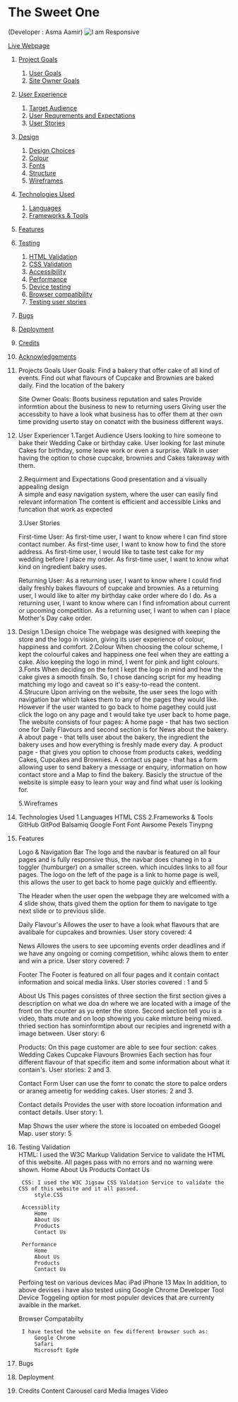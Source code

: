 # The Sweet One 
(Developer : Asma Aamir)
![I am Responsive](doc/resonsive-screen.png)

[Live Webpage](https://asmaaaamir.github.io/CT_PP1_TSO/)


1. [Project Goals](#proj)
    1. [User Goals](#user-goals)
    2. [Site Owner Goals](#site-owner-goals)
2. [User Experience](#user-experience)
    1. [Target Audience](#target-audience)
    2. [User Requrements and Expectations](#user-requrements-and-expectations)
    3. [User Stories](#user-stories)
3. [Design](#design)
    1. [Design Choices](#design-choices)
    2. [Colour](#colours)
    3. [Fonts](#fonts)
    4. [Structure](#structure)
    5. [Wireframes](#wireframes)
4. [Technologies Used](#technologies-used)
    1. [Languages](#languages)
    2. [Frameworks & Tools](#frameworks-&-tools)
5. [Features](#features)
6. [Testing](#validation)
    1. [HTML Validation](#HTML-validation)
    2. [CSS Validation](#CSS-validation)
    3. [Accessibility](#accessibility)
    4. [Performance](#performance)
    5. [Device testing](#performing-tests-on-various-devices)
    6. [Browser compatibility](#browser-compatability)
    7. [Testing user stories](#testing-user-stories)
8. [Bugs](#Bugs)
9. [Deployment](#deployment)
10. [Credits](#credits)
11. [Acknowledgements](#acknowledgements)

1. Projects Goals
    User Goals:
        Find a bakery that offer cake of all kind of events. 
        Find out what flavours of Cupcake and Brownies are baked daily.
        Find the location of the bakery

    Site Owner Goals:
        Boots business reputation and sales
        Provide informtion about the business to new to returning users 
        Giving user the accessbity to have a look what business has to offer them at ther own time 
        providng userto stay on conatct with the business different ways.

2. User Experiencer
    1.Target Audience
        Users looking to hire someone to bake their Wedding Cake or birthday cake.
        User looking for last minute Cakes for birthday, some leave work or even a surprise.
        Walk in user having the option to chose cupcake, brownies and Cakes takeaway with them. 

    2.Requirment and Expectations
        Good presentation and a visually appealing design   
        A simple and easy navigation system, where the user can easily find relevant information
        The content is efficient and accessible 
        Links and funcation that work as expected 

    3.User Stories 

    First-time User:
        As first-time user, I want to know where I can find store contact number.
        As first-time user, I want to know how to find the store address.
        As first-time user, I would like to taste test cake for my wedding before I place my order. 
        As first-time user, I want to know what kind on ingredient bakry uses.

    Returning User:
        As a returning user, I want to know where I could find daily freshly bakes flavours of cupcake and brownies. 
        As a returning user, I would like to alter my birthday cake order where do I do. 
        As a returning user, I want to know where can I find infromation about current or upcoming competition.
        As a returning user, I want to when can I place Mother's Day cake order.

3. Design 
    1.Design choice
        The webpage was designed with keeping the store and the logo in vision, giving its user experience of colour, happiness and comfort. 
    2.Colour
        When choosing the colour scheme, I kept the colourful cakes and happiness one feel when they are eatting a cake. Also keeping the logo in mind, I went for pink and light colours. 
    3.Fonts
        When deciding on the font I kept the logo in mind and how the cake gives a smooth finsih. So, I chose dancing script for my heading matching my logo and caveat so it's easy-to-read the content. 
    4.Strucure
        Upon arriving on the website, the user sees the logo with navigation bar which takes them to any of the pages they would like. However if the user wanted to go back to home pagethey could just click the logo on any page and t would take tye user back to home page.
        The website consists of four pages:
            A home page - that has two section one for Daily Flavours and second section is for News about the bakery. 
            A about page - that tells user about the bakery, the ingredient the bakery uses and how everything is freshly  made every day. 
            A product page - that gives you option to choose from products cakes, wedding Cakes, Cupcakes and Brownies.
            A contact us page - that has a form allowing user to send bakery a message or enquiry, information on how contact store and a Map to find the bakery. 
        Basicly the structue of the website is simple easy to learn your way and find what user is looking for. 

    5.Wireframes


4. Technologies Used 
    1.Languages 
        HTML 
        CSS
    2.Frameworks & Tools
        GitHub 
        GitPod
        Balsamiq
        Google Font
        Font Awsome
        Pexels
        Tinypng
        
5. Features
   
    Logo & Navigation Bar
        The logo and the navbar is featured on all four pages and is fully responsive thus, the  navbar does chaneg in to a toggler (humburger) on a smaller screen. which inculdes links to all four pages. The logo on the left of the page is a link to home page is well, this allows the user to get back to home page quickly and effieently. 
    
    The Header
        when the user open the webpage they are welcomed with a 4 slide show, thats gived them the option for them to navigate to tge next slide or to previous slide. 
    
    Daily Flavour's
        Allowes the user to have a look what flavours that are avalibale for cupcakes and brownies. 
        User story covered: 4 
      
    News
        Allowes the users to see upcoming events order deadlines and if we have any ongoing or coming competition, whihc alows them to enter and win a price. 
        User story covered: 7 

    Footer
        The Footer is featured on all four pages and it contain contact information and soical media links. 
        User stories covered : 1 and 5

    About Us 
        This pages consistes of three section the first section gives a description on what we doa dn where we are located with a image of the front on the counter as yu enter the store. Second section tell you is a video, thats mute and on loop showing you cake mixture being mixed. thried section has sominformtipn about our recipies and ingrenetd with a image between. 
        User story: 6

    Products: 
        On this page customer are able to see four section:
            cakes 
            Wedding Cakes 
            Cupcake Flavours
            Brownies
        Each section has four different flavour of that specific item and some information about what it contain's. 
        User stories: 2 and 3.

    Contact Form 
        User can use the fomr to conatc the store to palce orders or araneg ameetig for wedding cakes.
        User stories: 2 and 3. 
        
    Contact details 
        Provides the user with store locoation information and contact details. 
        User story: 1. 
        
    Map 
        Shows the user where the store is locoated on embeded Googel Map. 
        user story: 5

6. Testing 
    Validation  
        HTML: I used the W3C Markup Validation Service to validate the HTML of this website. All pages pass with no errors and no warning were shown. 
            Home 
            About Us
            Products 
            Contact Us 

        CSS: I used the W3C Jigsaw CSS Valdation Service to validate the CSS of this website and it all passed. 
            style.CSS 

        Accessiblity 
            Home
            About Us
            Products
            Contact Us

        Performance 
            Home
            About Us
            Products
            Contact Us

    Perfoing test on various devices
    Mac
    iPad
    iPhone 13 Max 
        In addition, to above devises i have also tested using Google Chrome Developer Tool Device Toggeling option for most populer devices that are currenty avaible in the market. 

    Browser Compatabilty 
    
        I have tested the website on few different browser such as:
            Google Chrome
            Safari 
            Microsoft Egde

7. Bugs

8. Deployment

9. Credits
    Content 
        Carousel 
        card 
    Media 
        Images
        Video
